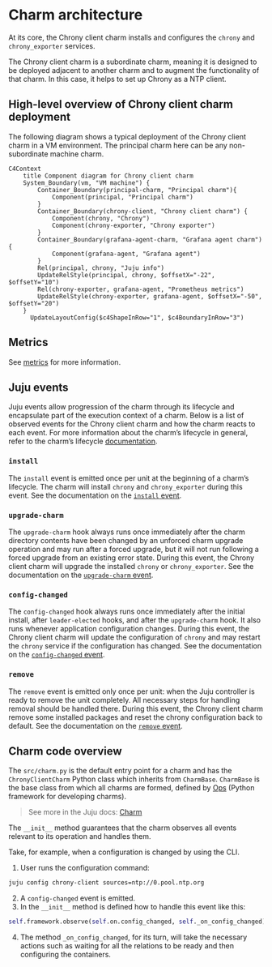 # Charm architecture

At its core, the Chrony client charm installs and configures the 
`chrony` and `chrony_exporter` services.

The Chrony client charm is a subordinate charm, meaning it is designed
to be deployed adjacent to another charm and to augment the
functionality of that charm. In this case, it helps to set up Chrony as
a NTP client.

<!-- vale Canonical.007-Headings-sentence-case = NO -->
## High-level overview of Chrony client charm deployment
<!-- vale Canonical.007-Headings-sentence-case = YES -->

The following diagram shows a typical deployment of the Chrony client
charm in a VM environment. The principal charm here can be any 
non-subordinate machine charm.

```mermaid
C4Context
    title Component diagram for Chrony client charm
    System_Boundary(vm, "VM machine") {
        Container_Boundary(principal-charm, "Principal charm"){
            Component(principal, "Principal charm")
        }
        Container_Boundary(chrony-client, "Chrony client charm") {
            Component(chrony, "Chrony")
            Component(chrony-exporter, "Chrony exporter")
        }
        Container_Boundary(grafana-agent-charm, "Grafana agent charm") {
            Component(grafana-agent, "Grafana agent")
        }
        Rel(principal, chrony, "Juju info")
        UpdateRelStyle(principal, chrony, $offsetX="-22", $offsetY="10")
        Rel(chrony-exporter, grafana-agent, "Prometheus metrics")
        UpdateRelStyle(chrony-exporter, grafana-agent, $offsetX="-50", $offsetY="20")
    }
      UpdateLayoutConfig($c4ShapeInRow="1", $c4BoundaryInRow="3")
```

## Metrics

See [metrics](../reference/metrics.md) for more information.

## Juju events

Juju events allow progression of the charm through its lifecycle and
encapsulate part of the execution context of a charm. Below is a list of
observed events for the Chrony client charm and how the charm reacts
to each event. For more information about the charm’s lifecycle in
general, refer to the charm’s lifecycle [documentation](https://canonical-juju.readthedocs-hosted.com/en/latest/user/reference/hook/).

### `install`

The `install` event is emitted once per unit at the beginning of a
charm’s lifecycle. The charm will install `chrony` and `chrony_exporter`
during this event. See the documentation on the [`install` event](https://documentation.ubuntu.com/juju/latest/reference/hook/index.html#install).

### `upgrade-charm`

The `upgrade-charm` hook always runs once immediately after the charm
directory contents have been changed by an unforced charm upgrade
operation and may run after a forced upgrade, but it will not run
following a forced upgrade from an existing error state. During this
event, the Chrony client charm will upgrade the installed `chrony` or
`chrony_exporter`. See the documentation on the [`upgrade-charm` event](https://documentation.ubuntu.com/juju/latest/reference/hook/index.html#hook-upgrade-charm).

### `config-changed`

The `config-changed` hook always runs once immediately after the initial
install, after `leader-elected` hooks, and after the `upgrade-charm` hook.
It also runs whenever application configuration changes. During this
event, the Chrony client charm will update the configuration of `chrony`
and may restart the `chrony` service if the configuration has changed.
See the documentation on the [`config-changed` event](https://documentation.ubuntu.com/juju/latest/reference/hook/index.html#config-changed).

### `remove`
The `remove` event is emitted only once per unit: when the Juju controller
is ready to remove the unit completely. All necessary steps for handling
removal should be handled there. During this event, the Chrony client 
charm remove some installed packages and reset the chrony configuration
back to default. See the documentation on the [`remove` event](https://documentation.ubuntu.com/juju/latest/reference/hook/index.html#remove).

## Charm code overview

The `src/charm.py` is the default entry point for a charm and has the 
`ChronyClientCharm` Python class which inherits from `CharmBase`. 
`CharmBase` is the base class from which all charms are formed, defined
by [Ops](https://ops.readthedocs.io/en/latest/index.html) (Python
framework for developing charms).

> See more in the Juju docs: [Charm](https://documentation.ubuntu.com/juju/latest/user/reference/charm/)

The `__init__` method guarantees that the charm observes all events
relevant to its operation and handles them.

Take, for example, when a configuration is changed by using the CLI.

1. User runs the configuration command:

```bash
juju config chrony-client sources=ntp://0.pool.ntp.org
```

2. A `config-changed` event is emitted.
3. In the `__init__` method is defined how to handle this event like this:

```python
self.framework.observe(self.on.config_changed, self._on_config_changed)
```

4. The method `_on_config_changed`, for its turn, will take the
   necessary actions such as waiting for all the relations to be ready
   and then configuring the containers.
